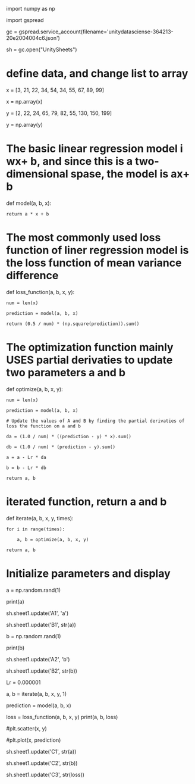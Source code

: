 

import numpy as np

import gspread

gc = gspread.service_account(filename='unitydatasciense-364213-20e2004004c6.json')

sh = gc.open("UnitySheets")

# define data, and change list to array

x = [3, 21, 22, 34, 54, 34, 55, 67, 89, 99]

x = np.array(x)

y = [2, 22, 24, 65, 79, 82, 55, 130, 150, 199]

y = np.array(y)


# The basic linear regression model i wx+ b, and since this is a two-dimensional spase, the model is ax+ b

def model(a, b, x):

    return a * x + b


# The most commonly used loss function of liner regression model is the loss function of mean variance difference
def loss_function(a, b, x, y):

    num = len(x)
    
    prediction = model(a, b, x)
    
    return (0.5 / num) * (np.square(prediction)).sum()


# The optimization function mainly USES partial derivaties to update two parameters a and b
def optimize(a, b, x, y):

    num = len(x)
    
    prediction = model(a, b, x)
    
    # Update the values of A and B by finding the partial derivaties of loss the function on a and b
    
    da = (1.0 / num) * ((prediction - y) * x).sum()
    
    db = (1.0 / num) * (prediction - y).sum()
    
    a = a - Lr * da
    
    b = b - Lr * db
    
    return a, b


# iterated function, return a and b

def iterate(a, b, x, y, times):

    for i in range(times):
    
        a, b = optimize(a, b, x, y)
        
    return a, b


# Initialize parameters and display

a = np.random.rand(1)

print(a)

sh.sheet1.update('A1', 'a')

sh.sheet1.update('B1', str(a))

b = np.random.rand(1)

print(b)

sh.sheet1.update('A2', 'b')

sh.sheet1.update('B2', str(b))

Lr = 0.000001

a, b = iterate(a, b, x, y, 1)

prediction = model(a, b, x)

loss = loss_function(a, b, x, y)
print(a, b, loss)

#plt.scatter(x, y)

#plt.plot(x, prediction)

sh.sheet1.update('C1', str(a))

sh.sheet1.update('C2', str(b))

sh.sheet1.update('C3', str(loss))
